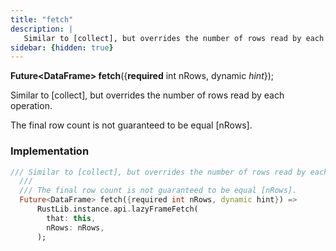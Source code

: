 ```yaml
---
title: "fetch"
description: |
   Similar to [collect], but overrides the number of rows read by each operation.
sidebar: {hidden: true}
---
```

<span class="dart-code"><strong>Future\<DataFrame> fetch</strong>({<span class="nobr"><strong>required</strong> int nRows</span>, <span class="nobr">dynamic <i>hint</i></span>});</span>

 Similar to [collect], but overrides the number of rows read by each operation.

 The final row count is not guaranteed to be equal [nRows].
### Implementation
```dart
/// Similar to [collect], but overrides the number of rows read by each operation.
  ///
  /// The final row count is not guaranteed to be equal [nRows].
  Future<DataFrame> fetch({required int nRows, dynamic hint}) =>
      RustLib.instance.api.lazyFrameFetch(
        that: this,
        nRows: nRows,
      );
```

[dynamic]: #
